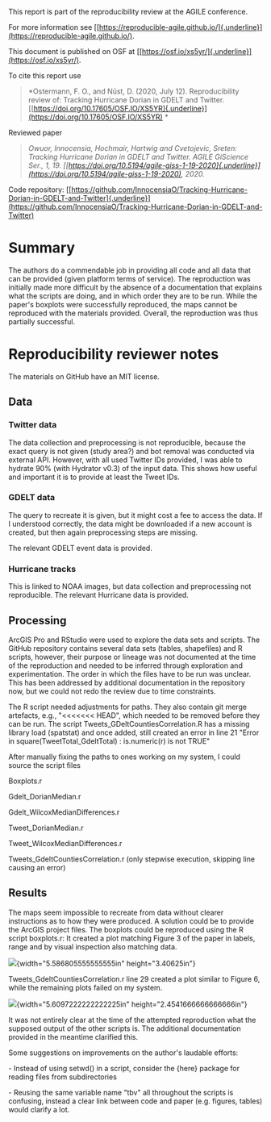This report is part of the reproducibility review at the AGILE
conference.

For more information see
[[https://reproducible-agile.github.io/]{.underline}](https://reproducible-agile.github.io/).

This document is published on OSF at
[[https://osf.io/xs5yr/]{.underline}](https://osf.io/xs5yr/).

To cite this report use

> *Ostermann, F. O., and Nüst, D. (2020, July 12). Reproducibility
> review of: Tracking Hurricane Dorian in GDELT and Twitter.
> [[https://doi.org/10.17605/OSF.IO/XS5YR]{.underline}](https://doi.org/10.17605/OSF.IO/XS5YR)
> *

Reviewed paper

> *Owuor, Innocensia, Hochmair, Hartwig and Cvetojevic, Sreten: Tracking
> Hurricane Dorian in GDELT and Twitter. AGILE GiScience Ser., 1, 19.
> [[https://doi.org/10.5194/agile-giss-1-19-2020]{.underline}](https://doi.org/10.5194/agile-giss-1-19-2020),
> 2020.*

Code repository:
[[https://github.com/InnocensiaO/Tracking-Hurricane-Dorian-in-GDELT-and-Twitter]{.underline}](https://github.com/InnocensiaO/Tracking-Hurricane-Dorian-in-GDELT-and-Twitter)

Summary
=======

The authors do a commendable job in providing all code and all data that
can be provided (given platform terms of service). The reproduction was
initially made more difficult by the absence of a documentation that
explains what the scripts are doing, and in which order they are to be
run. While the paper\'s boxplots were successfully reproduced, the maps
cannot be reproduced with the materials provided. Overall, the
reproduction was thus partially successful.

 

Reproducibility reviewer notes
==============================

The materials on GitHub have an MIT license.

Data 
-----

### Twitter data

The data collection and preprocessing is not reproducible, because the
exact query is not given (study area?) and bot removal was conducted via
external API. However, with all used Twitter IDs provided, I was able to
hydrate 90% (with Hydrator v0.3) of the input data. This shows how
useful and important it is to provide at least the Tweet IDs.

### GDELT data

The query to recreate it is given, but it might cost a fee to access the
data. If I understood correctly, the data might be downloaded if a new
account is created, but then again preprocessing steps are missing.

The relevant GDELT event data is provided.

### Hurricane tracks

This is linked to NOAA images, but data collection and preprocessing not
reproducible. The relevant Hurricane data is provided.

Processing
----------

ArcGIS Pro and RStudio were used to explore the data sets and scripts.
The GitHub repository contains several data sets (tables, shapefiles)
and R scripts, however, their purpose or lineage was not documented at
the time of the reproduction and needed to be inferred through
exploration and experimentation. The order in which the files have to be
run was unclear. This has been addressed by additional documentation in
the repository now, but we could not redo the review due to time
constraints.

The R script needed adjustments for paths. They also contain git merge
artefacts, e.g., \"\<\<\<\<\<\<\< HEAD\", which needed to be removed
before they can be run. The script Tweets\_GDeltCountiesCorrelation.R
has a missing library load (spatstat) and once added, still created an
error in line 21 \"Error in square(TweetTotal\_GdeltTotal) :
is.numeric(r) is not TRUE\"

After manually fixing the paths to ones working on my system, I could
source the script files

Boxplots.r

Gdelt\_DorianMedian.r

Gdelt\_WilcoxMedianDifferences.r

Tweet\_DorianMedian.r

Tweet\_WilcoxMedianDifferences.r

Tweets\_GdeltCountiesCorrelation.r (only stepwise execution, skipping
line causing an error)

 

Results
-------

The maps seem impossible to recreate from data without clearer
instructions as to how they were produced. A solution could be to
provide the ArcGIS project files. The boxplots could be reproduced using
the R script boxplots.r: It created a plot matching Figure 3 of the
paper in labels, range and by visual inspection also matching data.

![](media/image1.png){width="5.586805555555555in" height="3.40625in"}

Tweets\_GdeltCountiesCorrelation.r line 29 created a plot similar to
Figure 6, while the remaining plots failed on my system.

![](media/image2.png){width="5.6097222222222225in"
height="2.4541666666666666in"}

It was not entirely clear at the time of the attempted reproduction what
the supposed output of the other scripts is. The additional
documentation provided in the meantime clarified this.

Some suggestions on improvements on the author\'s laudable efforts:

\- Instead of using setwd() in a script, consider the {here} package for
reading files from subdirectories

\- Reusing the same variable name \"tbv\" all throughout the scripts is
confusing, instead a clear link between code and paper (e.g. figures,
tables) would clarify a lot.
